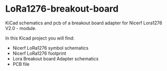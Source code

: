 # LoRa1276-breakout-board
KiCad schematics and pcb of a breakout board adapter for Nicerf Lora1276 V2.0 - module.

In this Kicad project you will find:
- Nicerf LoRa1276 symbol schematics
- Nicerf LoRa1276 footprint
- Lora Breakout board Adapter schematics
- PCB file
